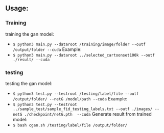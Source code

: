 ## Usage:
### Training
training the gan model:
* `$ python3 main.py --dataroot /training/image/folder --outf /output/folder --cuda`
Example:
* `$ python3 main.py --dataroot ../selected_cartoonset100k --outf ./result/ --cuda`

### testing
testing the gan model:
* `$ python3 test.py --testroot /testing/label/file --outf /output/folder/ --netG /model/path --cuda`
Example:
* `$ python3 test.py --testroot ../sample_test/sample_fid_testing_labels.txt --outf ./images/ --netG ./checkpoint/netG.pth  --cuda`
Generate result from trained model:
* `$ bash cgan.sh /testing/label/file /output/folder/`
